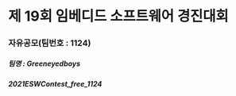 # 제 19회 임베디드 소프트웨어 경진대회 

### 자유공모(팀번호 : 1124)
##### 팀명 : Greeneyedboys

##### 2021ESWContest_free_1124
